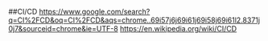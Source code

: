 ##CI/CD
https://www.google.com/search?q=CI%2FCD&oq=CI%2FCD&aqs=chrome..69i57j6j69i61j69i58j69i61l2.8371j0j7&sourceid=chrome&ie=UTF-8
https://en.wikipedia.org/wiki/CI/CD
